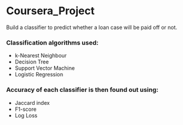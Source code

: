 # Coursera_Project
Build a classifier to predict whether a loan case will be paid off or not. 
### Classification algorithms used:
* k-Nearest Neighbour
* Decision Tree
* Support Vector Machine
* Logistic Regression

### Accuracy of each classifier is then found out using:
* Jaccard index
* F1-score
* Log Loss
